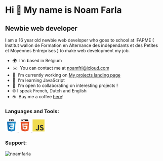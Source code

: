 Hi 👋 My name is Noam Farla
===========================

Newbie web developer
--------------------

I am a 16 year old newbie web developer who goes to school at IFAPME ( Institut wallon de Formation en Alternance des indépendants et des Petites et Moyennes Entreprises ) to make web development my job.

*   🌍  I'm based in Belgium
*   ✉️  You can contact me at [noamfrl@icloud.com](mailto:noamfrl@icloud.com)
*   🚀  I'm currently working on [My projects landing page](https://github.com/pitbfrl/portfolio-projects)
*   🧠  I'm learning JavaScript
*   🤝  I'm open to collaborating on interesting projects !
*   🌐 I speak French, Dutch and English󠁧󠁢󠁥
*   ☕  Buy me a coffee [here](https://www.buymeacoffee.com/noamfarla)!


<h3 align="left">Languages and Tools:</h3>
<p align="left"> <a href="https://www.w3schools.com/css/" target="_blank" rel="noreferrer"> <img src="https://raw.githubusercontent.com/devicons/devicon/master/icons/css3/css3-original-wordmark.svg" alt="css3" width="40" height="40"/> </a> <a href="https://www.w3.org/html/" target="_blank" rel="noreferrer"> <img src="https://raw.githubusercontent.com/devicons/devicon/master/icons/html5/html5-original-wordmark.svg" alt="html5" width="40" height="40"/> </a> <a href="https://developer.mozilla.org/en-US/docs/Web/JavaScript" target="_blank" rel="noreferrer"> <img src="https://raw.githubusercontent.com/devicons/devicon/master/icons/javascript/javascript-original.svg" alt="javascript" width="40" height="40"/> </a> </p>

<h3 align="left">Support:</h3>
<p><a href="https://www.buymeacoffee.com/noamfarla"> <img align="left" src="https://cdn.buymeacoffee.com/buttons/v2/default-yellow.png" height="50" width="210" alt="noamfarla" /></a></p><br><br>
